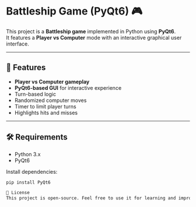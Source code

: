 # Battleship Game (PyQt6) 🎮

This project is a **Battleship game** implemented in Python using **PyQt6**.  
It features a **Player vs Computer** mode with an interactive graphical user interface.

---

## 🔹 Features
- **Player vs Computer gameplay**
- **PyQt6-based GUI** for interactive experience
- Turn-based logic
- Randomized computer moves
- Timer to limit player turns 
- Highlights hits and misses

---

## 🛠 Requirements
- Python 3.x
- PyQt6

Install dependencies:
```bash
pip install PyQt6

📜 License
This project is open-source. Feel free to use it for learning and improvements.
